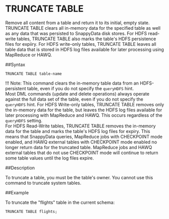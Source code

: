 # TRUNCATE TABLE

Remove all content from a table and return it to its initial, empty state. TRUNCATE TABLE clears all in-memory data for the specified table as well as any data that was persisted to SnappyData disk stores. For HDFS read-write tables, TRUNCATE TABLE also marks the table's HDFS persistence files for expiiry. For HDFS write-only tables, TRUNCATE TABLE leaves all table data that is stored in HDFS log files available for later processing using MapReduce or HAWQ.

##Syntax

``` pre
TRUNCATE TABLE table-name
```

!!! Note:
	This command clears the in-memory table data from an HDFS-persistent table, even if you do not specify the `queryHDFS` hint.</br>
	Most DML commands (update and delete operations) always operate against the full data set of the table, even if you do not specify the `queryHDFS` hint. For HDFS Write-only tables, TRUNCATE TABLE removes only the in-memory data for the table, but leaves the HDFS log files available for later processing with MapReduce and HAWQ. This occurs regardless of the `queryHDFS` setting.
	</br>For HDFS Read-Write tables, TRUNCATE TABLE removes the in-memory data for the table and marks the table's HDFS log files for expiry. This means that SnappyData queries, MapReduce jobs with CHECKPOINT mode enabled, and HAWQ external tables with CHECKPOINT mode enabled no longer return data for the truncated table. MapReduce jobs and HAWQ external tables that do not use CHECKPOINT mode will continue to return some table values until the log files expire.

<a id="reference_6CBB1645D7E74B0096C9F556AC754EBE__section_F731B973A8A6465DA0065687ABB5FA84"></a>
##Description

To truncate a table, you must be the table's owner. You cannot use this command to truncate system tables.

##Example

To truncate the "flights" table in the current schema:

``` pre
TRUNCATE TABLE flights;
```


